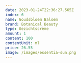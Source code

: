```yaml
---
date: 2023-01-24T22:36:27.565Z
index: 6
name: Goudsbloem Balsem
brand: Botanical Beauty
type: Gezichtscrème
amount: 1
content: 100
contentUnit: ml
price: 26.55
image: /images/essentia-sun.png
---
```

